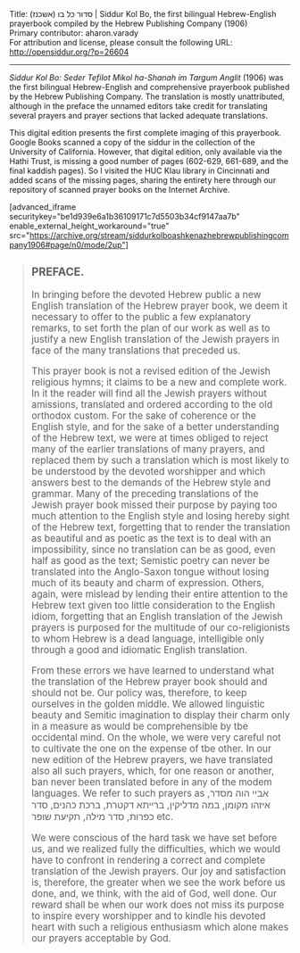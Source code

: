 <html>
<head></head>
<body>
Title: סדור כל בו (אשכנז)‏ | Siddur Kol Bo, the first bilingual Hebrew-English prayerbook compiled by the Hebrew Publishing Company (1906)<br />
Primary contributor: aharon.varady<br />
For attribution and license, please consult the following URL: <a href="http://opensiddur.org/?p=26604">http://opensiddur.org/?p=26604</a>
<p />
<hr />

<em>Siddur Kol Bo: Seder Tefilot Mikol ha-Shanah im Targum Anglit</em> (1906) was the first bilingual Hebrew-English and comprehensive prayerbook published by the Hebrew Publishing Company. The translation is mostly unattributed, although in the preface the unnamed editors take credit for translating several prayers and prayer sections that lacked adequate translations.

This digital edition presents the first complete imaging of this prayerbook. Google Books scanned a copy of the siddur in the collection of the University of California. However, that digital edition, only available via the Hathi Trust, is missing a good number of pages (602-629, 661-689, and the final kaddish pages). So I visited the HUC Klau library in Cincinnati and added scans of the missing pages, sharing the entirety here through our repository of scanned prayer books on the Internet Archive.

[advanced_iframe securitykey="be1d939e6a1b36109171c7d5503b34cf9147aa7b" enable_external_height_workaround="true" src="https://archive.org/stream/siddurkolboashkenazhebrewpublishingcompany1906#page/n0/mode/2up"]

<blockquote><div class="english" style="font-size: 1.2em;">
<h3>PREFACE.</h3>

In bringing before the devoted Hebrew public a new English translation of the Hebrew prayer book, we deem it necessary to offer to the public a few explanatory remarks, to set forth the plan of our work as well as to justify a new English translation of the Jewish prayers in face of the many translations that preceded us.

This prayer book is not a revised edition of the Jewish religious hymns; it claims to be a new and complete work. In it the reader will find all the Jewish prayers without amissions, translated and ordered according to the old orthodox custom. For the sake of coherence or the English style, and for the sake of a better understanding of the Hebrew text, we were at times obliged to reject many of the earlier translations of many prayers, and replaced them by such a translation which is most likely to be understood by the devoted worshipper and which answers best to the demands of the Hebrew style and grammar. Many of the preceding translations of the Jewish prayer book missed their purpose by paying too much attention to the English style and losing hereby sight of the Hebrew text, forgetting that to render the translation as beautiful and as poetic as the text is to deal with an impossibility, since no translation can be as good, even half as good as the text; Semistic poetry can never be translated into the Anglo-Saxon tongue without losing much of its beauty and charm of expression. Others, again, were mislead by lending their entire attention to the Hebrew text given too little consideration to the English idiom, forgetting that an English translation of the Jewish prayers is purposed for the multitude of our co-religionists to whom Hebrew is a dead language, intelligible only through a good and idiomatic English translation.

From these errors we have learned to understand what the translation of the Hebrew prayer book should and should not be. Our policy was, therefore, to keep ourselves in the golden middle. We allowed linguistic beauty and Semitic imagination to display their charm only in a measure as would be comprehensible by tbe occidental mind. On the whole, we were very careful not to cultivate the one on the expense of tbe other. In our new edition of the Hebrew prayers, we have translated also all such prayers, which, for one reason or another, ban never been translated before in any of the modem languages. We refer to such prayers as <span class="hebrew">אביי הוה מסדר, איזהו מקומן, במה מדליקין, ברייתא דקטרת, ברכת כהנים, סדר כפרות, סדר מילה, תקיעת שופר</span> etc.

We were conscious of the hard task we have set before us, and we realized fully the difficulties, which we would have to confront in rendering a correct and complete translation of the Jewish prayers. Our joy and satisfaction is, therefore, the greater when we see the work before us done, and, we think, with the aid of God, well done. Our reward shall be when our work does not miss its purpose to inspire every worshipper and to kindle his devoted heart with such a religious enthusiasm which alone makes our prayers acceptable by God.
</div></blockquote>
</body>
</html>
